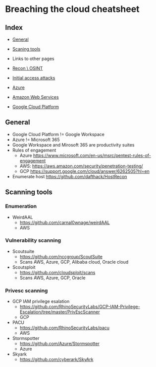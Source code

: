 # Breaching the cloud cheatsheet
## Index
* [General](#General)
* [Scaning tools](#Scanning-tools)

* Links to other pages 
* [Recon \ OSINT](recon.md)
* [Initial access attacks](initial-access-attacks.md)
* [Azure](azure/readme.md)
* [Amazon Web Services](aws/readme.md)
* [Google Cloud Platform](gcb/readme.md)

## General
- Google Cloud Platform != Google Workspace
- Azure != Microsoft 365
- Google Workspace and Mirosoft 365 are productivity suites
- Rules of engagement 
  - Azure https://www.microsoft.com/en-us/msrc/pentest-rules-of-engagement
  - AWS: https://aws.amazon.com/security/penetration-testing/
  - GCP  https://support.google.com/cloud/answer/6262505?hl=en
- Enumerate host https://github.com/dafthack/HostRecon

## Scanning tools
### Enumeration
- WeirdAAL
  - https://github.com/carnal0wnage/weirdAAL
  - AWS

### Vulnerability scanning
- Scoutsuite
  - https://github.com/nccgroup/ScoutSuite
  - Scans AWS, Azure, GCP, Alibaba cloud, Oracle cloud
- Scoutsploit
  - https://github.com/cloudsploit/scans
  - Scans AWS, Azure, GCP, Oracle

### Privesc scanning
- GCP IAM privilege esalation
  - https://github.com/RhinoSecurityLabs/GCP-IAM-Privilege-Escalation/tree/master/PrivEscScanner
  - GCP
- PACU
  - https://github.com/RhinoSecurityLabs/pacu
  - AWS 
- Stormspotter
  - https://github.com/Azure/Stormspotter
  - Azure
- Skyark
  - https://github.com/cyberark/SkyArk
